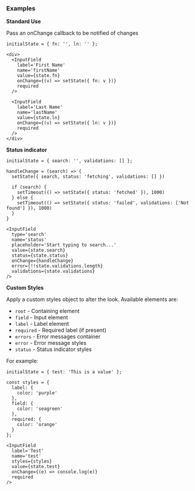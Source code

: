 ### Examples

**Standard Use**

Pass an onChange callback to be notified of changes

```
initialState = { fn: '', ln: '' };

<div>
  <InputField
    label='First Name'
    name='firstName'
    value={state.fn}
    onChange={(v) => setState({ fn: v })}
    required
  />

  <InputField
    label='Last Name'
    name='lastName'
    value={state.ln}
    onChange={(v) => setState({ ln: v })}
    required
  />
</div>
```


**Status indicator**

```
initialState = { search: '', validations: [] };

handleChange = (search) => {
  setState({ search, status: 'fetching', validations: [] })

  if (search) {
    setTimeout(() => setState({ status: 'fetched' }), 1000)
  } else {
    setTimeout(() => setState({ status: 'failed', validations: ['Not found'] }), 1000)
  }
}

<InputField
  type='search'
  name='status'
  placeholder='Start typing to search...'
  value={state.search}
  status={state.status}
  onChange={handleChange}
  error={!!state.validations.length}
  validations={state.validations}
/>
```


**Custom Styles**

Apply a custom styles object to alter the look. Available elements are:

- `root` - Containing element
- `field` - Input element
- `label` - Label element
- `required` - Required label (if present)
- `errors` - Error messages container
- `error` - Error message styles
- `status` - Status indicator styles

For example:

```
initialState = { test: 'This is a value' };

const styles = {
  label: {
    color: 'purple'
  },
  field: {
    color: 'seagreen'
  },
  required: {
    color: 'orange'
  }
};

<InputField
  label='Test'
  name='test'
  styles={styles}
  value={state.test}
  onChange={(e) => console.log(e)}
  required
/>
```
